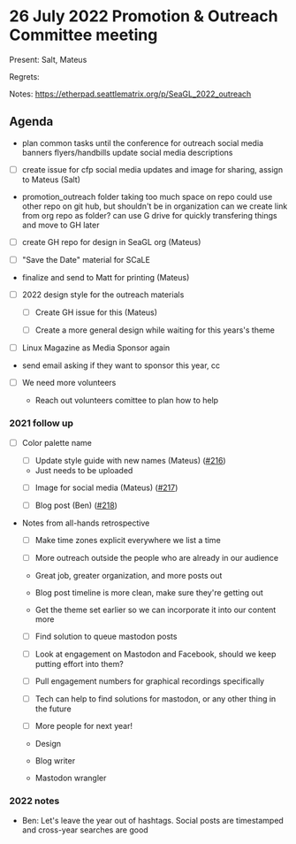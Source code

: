 # 26 July 2022 Promotion & Outreach Committee meeting 

Present: Salt, Mateus

Regrets:

Notes: https://etherpad.seattlematrix.org/p/SeaGL_2022_outreach 

## Agenda 

- plan common tasks until the conference for outreach
social media banners
flyers/handbills
update social media descriptions
- [ ] create issue for cfp social media updates and image for sharing, assign to Mateus (Salt)

- promotion_outreach folder taking too much space on repo
could use other repo on git hub, but shouldn't be in organization
can we create link from org repo as folder?
can use G drive for quickly transfering things and move to GH later
- [ ] create GH repo for design in SeaGL org (Mateus)

- [ ] "Save the Date" material for SCaLE
- finalize and send to Matt for printing (Mateus)

- [ ] 2022 design style for the outreach materials

    - [ ] Create GH issue for this (Mateus)

    - [ ] Create a more general design while waiting for this years's  theme
    
- [ ] Linux Magazine as Media Sponsor again
- send email asking if they want to sponsor this year, cc

- [ ] We  need more volunteers

    - Reach out volunteers comittee to plan how to help



### 2021 follow up

- [ ] Color palette name

    - [ ] Update style guide with new names (Mateus) ([#216](https://github.com/SeaGL/organization/issues/216))

    - Just needs to be uploaded

    - [ ] Image for social media (Mateus) ([#217](https://github.com/SeaGL/organization/issues/217))

    - [ ] Blog post (Ben) ([#218](https://github.com/SeaGL/organization/issues/218))


- Notes from all-hands retrospective

    - [ ] Make time zones explicit everywhere we list a time

    - [ ] More outreach outside the people who are already in our audience

    - Great job, greater organization, and more posts out

    - Blog post timeline is more clean, make sure they're getting out

    - Get the theme set earlier so we can incorporate it into our content more

    - [ ] Find solution to queue mastodon posts

    - [ ] Look at engagement on Mastodon and Facebook, should we keep putting effort into them?

    - [ ] Pull engagement numbers for graphical recordings specifically

    - [ ] Tech can help to find solutions for mastodon, or any other thing in the future

    - [ ] More people for next year!

    - Design

    - Blog writer

    - Mastodon wrangler


### 2022 notes

- Ben: Let's leave the year out of hashtags. Social posts are timestamped and cross-year searches are good
